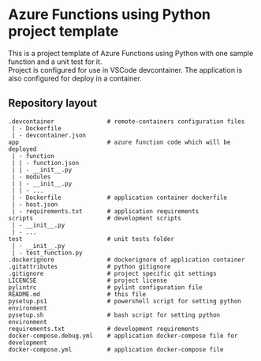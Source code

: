 # Azure Functions using Python project template

This is a project template of Azure Functions using Python with one
sample function and a unit test for it.\
Project is configured for use in VSCode devcontainer. The application
is also configured for deploy in a container.

## Repository layout

```
.devcontainer               # remote-containers configuration files
 | - Dockerfile
 | - devcontainer.json
app                         # azure function code which will be deployed
 | - function
 | | - function.json
 | | - __init__.py
 | - modules
 | | - __init__.py
 | | - ...
 | - Dockerfile             # application container dockerfile
 | - host.json
 | - requirements.txt       # application requirements
scripts                     # development scripts
 | - __init__.py
 | - ...
test                        # unit tests folder
 | - __init__.py
 | - test_function.py
.dockerignore               # dockerignore of application container
.gitattributes              # python gitignore
.gitignore                  # project specific git settings
LICENCSE                    # project license
pylintrc                    # pylint configuration file
README.md                   # this file
pysetup.ps1                 # powershell script for setting python environment
pysetup.sh                  # bash script for setting python environment
requirements.txt            # development requirements
docker-compose.debug.yml    # application docker-compose file for development
docker-compose.yml          # application docker-compose file
